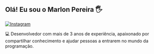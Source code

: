 ## Olá! Eu sou o Marlon Pereira 🖐️


[![Instagram](https://img.shields.io/badge/Instagram-E4405F?style=for-the-badge&logo=instagram&logoColor=white)](https://www.instagram.com/marlon_pereira_022/)

💻 Desenvolvedor com mais de 3 anos de experiência, apaixonado por compartilhar conhecimento e ajudar pessoas a entrarem no mundo da programação.
